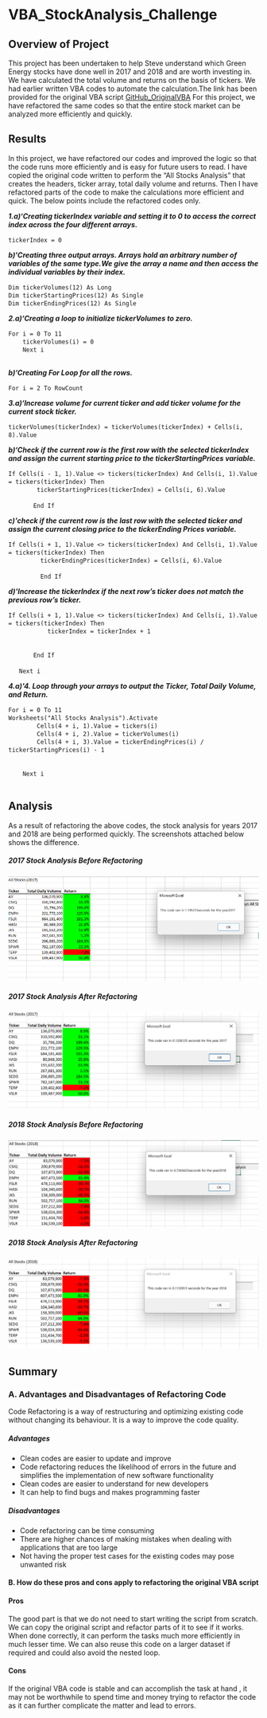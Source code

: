 # VBA_StockAnalysis_Challenge

## Overview of Project

This project has been undertaken to help Steve understand which Green Energy stocks have done well in 2017 and 2018 and are worth investing in. We have calculated the total volume and returns on the basis of tickers. We had earlier written VBA codes to automate the calculation.The link has been provided for the original VBA script  [GitHub_OriginalVBA](https://github.com/Sukanya807/Stocks-Analysis-Practice) For this project, we have refactored the same codes so that the entire stock market can be analyzed more efficiently and quickly.

## Results

In this project, we have refactored our codes and improved the logic so that the code runs more efficiently and is easy for future users to read. I have copied the original code written to perform the “All Stocks Analysis” that creates the headers, ticker array, total daily volume and returns. Then I have refactored parts of the code to make the calculations more efficient and quick. The below points include the refactored codes only.

***1.a)‘Creating tickerIndex variable and setting it to 0 to access the correct index across the four different arrays.***
```
tickerIndex = 0
```
   ***b)'Creating three output arrays. Arrays hold an arbitrary number of variables of the same type.We give the array a name and then access the individual variables by their index.***
   ```
Dim tickerVolumes(12) As Long
Dim tickerStartingPrices(12) As Single
Dim tickerEndingPrices(12) As Single
```
***2.a)‘Creating a loop to initialize tickerVolumes to zero.***
```
For i = 0 To 11
    tickerVolumes(i) = 0
    Next i
 
 ```
 ***b)‘Creating For Loop for all the rows.***
 ```
 For i = 2 To RowCount
 
 ```
 ***3.a)‘Increase volume for current ticker and add ticker volume for the current stock ticker.***
 ```
 tickerVolumes(tickerIndex) = tickerVolumes(tickerIndex) + Cells(i, 8).Value
 
 ```
 ***b)‘Check if the current row is the first row with the selected tickerIndex and assign the current starting price to the tickerStartingPrices variable.***
 ```
 If Cells(i - 1, 1).Value <> tickers(tickerIndex) And Cells(i, 1).Value = tickers(tickerIndex) Then
         tickerStartingPrices(tickerIndex) = Cells(i, 6).Value
            
        End If
```
***c)'check if the current row is the last row with the selected ticker and assign the current closing price to the tickerEnding Prices variable.***
```
If Cells(i + 1, 1).Value <> tickers(tickerIndex) And Cells(i, 1).Value = tickers(tickerIndex) Then
         tickerEndingPrices(tickerIndex) = Cells(i, 6).Value
         
         End If
 ```
 ***d)'Increase the tickerIndex if the next row’s ticker does not match the previous row’s ticker.***
 ```
 If Cells(i + 1, 1).Value <> tickers(tickerIndex) And Cells(i, 1).Value = tickers(tickerIndex) Then
            tickerIndex = tickerIndex + 1
            
            
        End If
    
    Next i
```
***4.a)'4.	Loop through your arrays to output the Ticker, Total Daily Volume, and Return.***
```
For i = 0 To 11
Worksheets("All Stocks Analysis").Activate
        Cells(4 + i, 1).Value = tickers(i)
        Cells(4 + i, 2).Value = tickerVolumes(i)
        Cells(4 + i, 3).Value = tickerEndingPrices(i) / tickerStartingPrices(i) - 1
        
        
    Next i
 
```

## Analysis

As a result of refactoring the above codes, the stock analysis for years 2017 and 2018 are being performed quickly. The screenshots attached below shows the difference.

##### 2017 Stock Analysis Before Refactoring

![](resources/2017_timer_before_revised.png)


##### 2017 Stock Analysis After Refactoring

![](resources/2017_timer.png)

##### 2018 Stock Analysis Before Refactoring

![](resources/2018_timer_before.png)

##### 2018 Stock Analysis After Refactoring

![](resources/2018_timer.png)

## Summary

### A. Advantages and Disadvantages of Refactoring Code

Code Refactoring is a way of restructuring and optimizing existing code without changing its behaviour. It is a way to improve the code quality.

##### Advantages
* Clean codes are easier to update and improve
* Code refactoring reduces the likelihood of errors in the future and simplifies the implementation of new software functionality
* Clean codes are easier to understand for new developers
* It can help to find bugs and makes programming faster

##### Disadvantages
* Code refactoring can be time consuming
* There are higher chances of making mistakes when dealing with applications that are too large
* Not having the proper test cases for the existing codes may pose unwanted risk

#### B. How do these pros and cons apply to refactoring the original VBA script

#### Pros

The good part is that we do not need to start writing the script from scratch. We can copy the original script and refactor parts of it to see if it works. When done correctly, it can perform the tasks much more efficiently in much lesser time. We can also reuse this code on a larger dataset if required and could also avoid the nested loop.

#### Cons

If the original VBA code is stable and can accomplish the task at hand , it may not be worthwhile to spend time and money trying to refactor the code as it can further complicate the matter and lead to errors.
